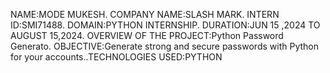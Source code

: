 NAME:MODE MUKESH. COMPANY NAME:SLASH MARK. INTERN ID:SMI71488. DOMAIN:PYTHON INTERNSHIP. DURATION:JUN 15 ,2024 TO AUGUST 15,2024. OVERVIEW OF THE PROJECT:Python Password Generato. OBJECTIVE:Generate strong and secure passwords with Python for your accounts..TECHNOLOGIES USED:PYTHON
